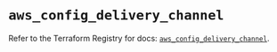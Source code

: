 # `aws_config_delivery_channel`

Refer to the Terraform Registry for docs: [`aws_config_delivery_channel`](https://registry.terraform.io/providers/hashicorp/aws/5.81.0/docs/resources/config_delivery_channel).
